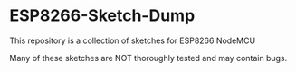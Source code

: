 # ESP8266-Sketch-Dump
This repository is a collection of sketches for ESP8266 NodeMCU

Many of these sketches are NOT thoroughly tested and may contain bugs.
